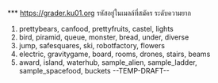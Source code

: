 *** https://grader.ku01.org	รหัสอยู่ในเมลล์ที่สมัคร
ระดับความยาก
1)  prettybears, canfood, prettyfruits, castel, lights
2) bird, piramid, queue, monster, bread, under, diverse
3) jump, safesquares, ski, robotfactory, flowers
4) electric, gravitygame, board, rooms, drones, stairs, beams
5) award, island, waterhub, sample_alien, sample_ladder, sample_spacefood, buckets
--TEMP-DRAFT--